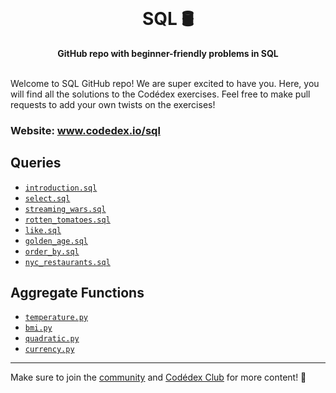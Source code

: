 <div align="center">
  <br>
  <h1>SQL 🛢️</h1>
  <strong>GitHub repo with beginner-friendly problems in SQL</strong>
</div>
<br>

Welcome to SQL GitHub repo! We are super excited to have you. Here, you will find all the solutions to the Codédex exercises. Feel free to make pull requests to add your own twists on the exercises!

### Website: www.codedex.io/sql

<!-- ## <img src="https://raw.githubusercontent.com/codedex-io/python-101/main/assets/badge_earth.png" height="20" style="vertical-align: middle"> Queries -->

## Queries

- [`introduction.sql`](https://github.com/codedex-io/sql-101/blob/main/1-queries/01_introduction.sql)
- [`select.sql`](https://github.com/codedex-io/sql-101/blob/main/1-queries/02_select.sql)
- [`streaming_wars.sql`](https://github.com/codedex-io/sql-101/blob/main/1-queries/03_streaming_wars.sql)
- [`rotten_tomatoes.sql`](https://github.com/codedex-io/sql-101/blob/main/1-queries/04_rotten_tomatoes.sql)
- [`like.sql`](https://github.com/codedex-io/sql-101/blob/main/1-queries/05_like.sql)
- [`golden_age.sql`](https://github.com/codedex-io/sql-101/blob/main/1-queries/06_golden_age.sql)
- [`order_by.sql`](https://github.com/codedex-io/sql-101/blob/main/1-queries/07_order_by.sql)
- [`nyc_restaurants.sql`](https://github.com/codedex-io/sql-101/blob/main/1-queries/08_nyc_restaurants.sql)

<!-- ## <img src="https://raw.githubusercontent.com/codedex-io/python-101/main/assets/badge_equal.png" height="21" style="vertical-align: middle"> Aggregate Functions -->

## Aggregate Functions

- [`temperature.py`](https://github.com/codedex-io/python-101/blob/main/2-variables/07_temperature.py)
- [`bmi.py`](https://github.com/codedex-io/python-101/blob/main/2-variables/08_bmi.py)
- [`quadratic.py`](https://github.com/codedex-io/python-101/blob/main/2-variables/09_quadratic.py)
- [`currency.py`](https://github.com/codedex-io/python-101/blob/main/2-variables/10_currency.py)

---

Make sure to join the [community](https://www.codedex.io/community) and [Codédex Club](https://www.codedex.io/pricing) for more content! 💖
